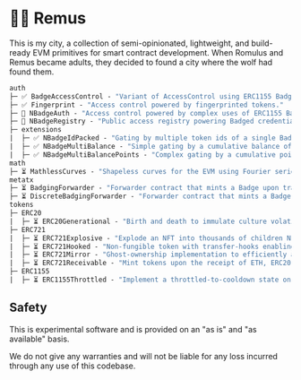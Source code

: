 # 🐺🐺 Remus 

This is my city, a collection of semi-opinionated, lightweight, and build-ready EVM primitives for smart contract development. When Romulus and Remus became adults, they decided to found a city where the wolf had found them.

```ml
auth
├─ ✅ BadgeAccessControl - "Variant of AccessControl using ERC1155 Badges."
├─ ✅ Fingerprint - "Access control powered by fingerprinted tokens."
├─ 🚨 NBadgeAuth - "Access control powered by complex uses of ERC1155 Badges."
├─ 🚨 NBadgeRegistry - "Public access registry powering Badged credentials with simple inheritance."
├─ extensions
|  ├─ ✅ NBadgeIdPacked - "Gating by multiple token ids of a single Badge collection."
|  ├─ ✅ NBadgeMultiBalance - "Simple gating by a cumulative balance of Badges held."
|  ├─ ✅ NBadgeMultiBalancePoints - "Complex gating by a cumulative point-driven system based on Badges held."
math
├─ ⏳ MathlessCurves - "Shapeless curves for the EVM using Fourier series."
metatx
├─ ⏳ BadgingForwarder - "Forwarder contract that mints a Badge upon transaction execution."
├─ ⏳ DiscreteBadgingForwarder - "Forwarder contract that mints a Badge upon execution of specific transactions."
tokens
├─ ERC20
|  ├─ ⏳ ERC20Generational - "Birth and death to immulate culture volatility."
├─ ERC721
|  ├─ ⏳ ERC721Explosive - "Explode an NFT into thousands of children NFTs with the ability to reassemble."
|  ├─ ⏳ ERC721Hooked - "Non-fungible token with transfer-hooks enabling external state updates."
|  ├─ ⏳ ERC721Mirror - "Ghost-ownership implementation to efficiently airdrop an entire ERC721 collection."
|  ├─ ⏳ ERC721Receivable - "Mint tokens upon the receipt of ETH, ERC20, ERC721 or ERC1155."
├─ ERC1155
|  ├─ ⏳ ERC1155Throttled - "Implement a throttled-to-cooldown state on token minting when activity exceeds a maximum.
```

## Safety

This is experimental software and is provided on an "as is" and "as available" basis.

We do not give any warranties and will not be liable for any loss incurred through any use of this codebase.